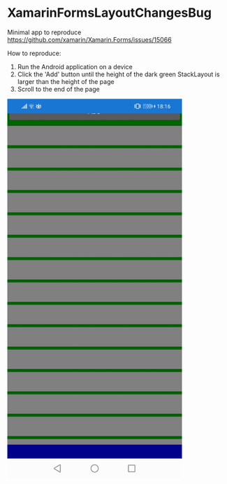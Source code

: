 # XamarinFormsLayoutChangesBug
Minimal app to reproduce https://github.com/xamarin/Xamarin.Forms/issues/15066

How to reproduce:
1. Run the Android application on a device
2. Click the 'Add' button until the height of the dark green StackLayout is larger than the height of the page
3. Scroll to the end of the page

<img src="https://github.com/heikow10/XamarinFormsLayoutChangesBug/blob/1506e834d54a9d9e5ace541e1007857f02f11f4f/Screenshot_20220117_181613_com.companyname.xamarinformslayoutchangesbug.jpg" alt="XamarinFormsLayoutChangesBug: screenshot with the bug" title="XamarinFormsLayoutChangesBug: screenshot with the bug" style="width: 400px;" />
